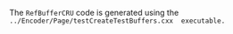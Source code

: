 The `RefBufferCRU` code is generated using the `../Encoder/Page/testCreateTestBuffers.cxx 
executable.`
